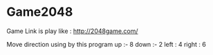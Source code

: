# Game2048


Game Link is play like : http://2048game.com/

Move direction using by this program 
up :- 8
down :- 2
left : 4
right : 6
